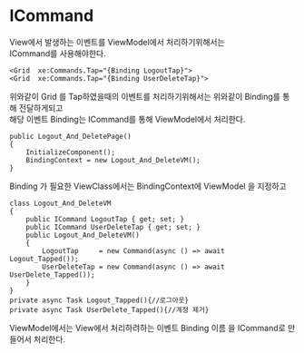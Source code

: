 # ICommand

View에서 발생하는 이벤트를 ViewModel에서 처리하기위해서는 <br/>
ICommand를 사용해야한다.


```
<Grid  xe:Commands.Tap="{Binding LogoutTap}">
<Grid  xe:Commands.Tap="{Binding UserDeleteTap}">
```
위와같이 Grid 를 Tap하였을때의 이벤트를 처리하기위해서는 위와같이 Binding를 통해 전달하게되고<br/>
해당 이벤트 Binding는 ICommand를 통해 ViewModel에서 처리한다.

```
public Logout_And_DeletePage()
{
	InitializeComponent();
	BindingContext = new Logout_And_DeleteVM();
}
```
Binding 가 필요한 ViewClass에서는 BindingContext에 ViewModel 을 지정하고

```
class Logout_And_DeleteVM 
{
	public ICommand LogoutTap { get; set; }
	public ICommand UserDeleteTap { get; set; }
	public Logout_And_DeleteVM()
	{
		LogoutTap     = new Command(async () => await Logout_Tapped());
		UserDeleteTap = new Command(async () => await UserDelete_Tapped());
	}
}
private async Task Logout_Tapped(){//로그아웃}
private async Task UserDelete_Tapped(){//계정 제거}
```
ViewModel에서는 View에서 처리하려하는 이벤트 Binding 이름 을 ICommand로 만들어서 처리한다.
